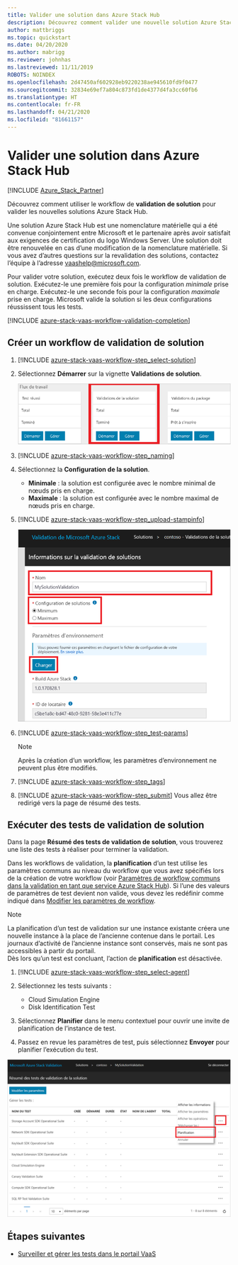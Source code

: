 ```yaml
---
title: Valider une solution dans Azure Stack Hub
description: Découvrez comment valider une nouvelle solution Azure Stack Hub avec le workflow de validation de solutions.
author: mattbriggs
ms.topic: quickstart
ms.date: 04/20/2020
ms.author: mabrigg
ms.reviewer: johnhas
ms.lastreviewed: 11/11/2019
ROBOTS: NOINDEX
ms.openlocfilehash: 2d47450af602928eb9220238ae945610fd9f0477
ms.sourcegitcommit: 32834e69ef7a804c873fd1de4377d4fa3cc60fb6
ms.translationtype: HT
ms.contentlocale: fr-FR
ms.lasthandoff: 04/21/2020
ms.locfileid: "81661157"
---
```

# <a name="validate-a-solution-in-azure-stack-hub"></a>Valider une solution dans Azure Stack Hub

[!INCLUDE [Azure_Stack_Partner](./includes/azure-stack-partner-appliesto.md)]

Découvrez comment utiliser le workflow de **validation de solution** pour valider les nouvelles solutions Azure Stack Hub.

Une solution Azure Stack Hub est une nomenclature matérielle qui a été convenue conjointement entre Microsoft et le partenaire après avoir satisfait aux exigences de certification du logo Windows Server. Une solution doit être renouvelée en cas d’une modification de la nomenclature matérielle. Si vous avez d’autres questions sur la revalidation des solutions, contactez l’équipe à l’adresse [vaashelp@microsoft.com](mailto:vaashelp@microsoft.com).

Pour valider votre solution, exécutez deux fois le workflow de validation de solution. Exécutez-le une première fois pour la configuration *minimale* prise en charge. Exécutez-le une seconde fois pour la configuration *maximale* prise en charge. Microsoft valide la solution si les deux configurations réussissent tous les tests.

[!INCLUDE [azure-stack-vaas-workflow-validation-completion](includes/azure-stack-vaas-workflow-validation-completion.md)]

## <a name="create-a-solution-validation-workflow"></a>Créer un workflow de validation de solution

1. [!INCLUDE [azure-stack-vaas-workflow-step_select-solution](includes/azure-stack-vaas-workflow-step_select-solution.md)]

2. Sélectionnez **Démarrer** sur la vignette **Validations de solution**.

    ![Vignette du workflow Validations de solution](media/tile_validation-solution.png)

3. [!INCLUDE [azure-stack-vaas-workflow-step_naming](includes/azure-stack-vaas-workflow-step_naming.md)]

4. Sélectionnez la **Configuration de la solution**.
    - **Minimale** : la solution est configurée avec le nombre minimal de nœuds pris en charge.
    - **Maximale** : la solution est configurée avec le nombre maximal de nœuds pris en charge.
5. [!INCLUDE [azure-stack-vaas-workflow-step_upload-stampinfo](includes/azure-stack-vaas-workflow-step_upload-stampinfo.md)]

    ![Informations relatives à la validation de solution](media/workflow_validation-solution_info.png)

6. [!INCLUDE [azure-stack-vaas-workflow-step_test-params](includes/azure-stack-vaas-workflow-step_test-params.md)]

    > [!NOTE]
    > Après la création d’un workflow, les paramètres d’environnement ne peuvent plus être modifiés.

7. [!INCLUDE [azure-stack-vaas-workflow-step_tags](includes/azure-stack-vaas-workflow-step_tags.md)]
8. [!INCLUDE [azure-stack-vaas-workflow-step_submit](includes/azure-stack-vaas-workflow-step_submit.md)]
    Vous allez être redirigé vers la page de résumé des tests.

## <a name="run-solution-validation-tests"></a>Exécuter des tests de validation de solution

Dans la page **Résumé des tests de validation de solution**, vous trouverez une liste des tests à réaliser pour terminer la validation.

Dans les workflows de validation, la **planification** d’un test utilise les paramètres communs au niveau du workflow que vous avez spécifiés lors de la création de votre workflow (voir [Paramètres de workflow communs dans la validation en tant que service Azure Stack Hub](azure-stack-vaas-parameters.md)). Si l’une des valeurs de paramètres de test devient non valide, vous devez les redéfinir comme indiqué dans [Modifier les paramètres de workflow](azure-stack-vaas-monitor-test.md#change-workflow-parameters).

> [!NOTE]
> La planification d’un test de validation sur une instance existante créera une nouvelle instance à la place de l’ancienne contenue dans le portail. Les journaux d’activité de l’ancienne instance sont conservés, mais ne sont pas accessibles à partir du portail.<br>
Dès lors qu’un test est concluant, l’action de **planification** est désactivée.

1. [!INCLUDE [azure-stack-vaas-workflow-step_select-agent](includes/azure-stack-vaas-workflow-step_select-agent.md)]

2. Sélectionnez les tests suivants :
    - Cloud Simulation Engine
    - Disk Identification Test

3. Sélectionnez **Planifier** dans le menu contextuel pour ouvrir une invite de planification de l’instance de test.

4. Passez en revue les paramètres de test, puis sélectionnez **Envoyer** pour planifier l’exécution du test.

![Planifier un test de validation de solution](media/workflow_validation-solution_schedule-test.png)

## <a name="next-steps"></a>Étapes suivantes

- [Surveiller et gérer les tests dans le portail VaaS](azure-stack-vaas-monitor-test.md)
